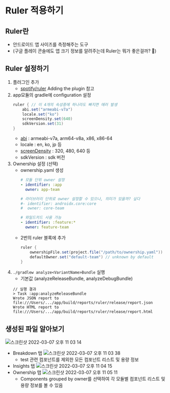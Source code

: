 # Ruler 적용하기
## Ruler란
- 안드로이드 앱 사이즈를 측정해주는 도구 
- (구글 플레이 콘솔에도 앱 크기 정보를 알려주는데 Ruler는 뭐가 좋은걸까? :thinking:)
## Ruler 설정하기
1. 플러그인 추가
   - [spotify/ruler](https://github.com/spotify/ruler) Adding the plugin 참고
2. app모듈의 gradle에 configuration 설정
    ```groovy
    ruler { // 이 4개의 속성중에 하나라도 빠지면 에러 발생
        abi.set("armeabi-v7a")
        locale.set("ko")
        screenDensity.set(640)
        sdkVersion.set(31)
    }    
    ```
   - [abi](https://developer.android.com/ndk/guides/abis) : armeabi-v7a, arm64-v8a, x86, x86-64
   - locale : en, ko, jp 등
   - [screenDensity](https://developer.android.com/training/multiscreen/screendensities) : 320, 480, 640 등
   - sdkVersion : sdk 버전
3. Ownership 설정 (선택)
   - ownership.yaml 생성
       ```yaml
       # 모듈 단위 owner 설정
       - identifier: :app
         owner: app-team
    
       # 라이브러리 단위로 owner 설정할 수 있으나, 의미가 있을까? 싶다
       #- identifier: androidx.core:core
       #  owner: core-team
    
       # 와일드카드 사용 가능
       - identifier: :feature:*
         owner: feature-team
       ```
   - 2번의 ruler 블록에 추가  
       ```groovy
       ruler {
           ownershipFile.set(project.file("/path/to/ownership.yaml"))
           defaultOwner.set("default-team") // unknown by default
       }
       ```
4. `./gradlew analyze<VariantName>Bundle` 실행
   - 기본값 (analyzeReleaseBundle, analyzeDebugBundle)
    ```text
   // 실행 결과
    > Task :app:analyzeReleaseBundle
    Wrote JSON report to file:///Users/.../app/build/reports/ruler/release/report.json
    Wrote HTML report to file:///Users/.../app/build/reports/ruler/release/report.html
    ```
## 생성된 파일 알아보기
![스크린샷 2022-03-07 오후 11 03 14](https://user-images.githubusercontent.com/48344355/157048852-994e0d11-08bb-46a9-87bd-b3ea798ba2cc.png)
- Breakdown 탭
  ![스크린샷 2022-03-07 오후 11 03 38](https://user-images.githubusercontent.com/48344355/157048907-982a27cd-4fbf-4c05-b3db-f71d66ad6afc.png)
  - test 관련 컴포넌트를 제외한 모든 컴포넌트 리스트 및 용량 정보
- Insights 탭
  ![스크린샷 2022-03-07 오후 11 04 15](https://user-images.githubusercontent.com/48344355/157049007-2f9727ce-3bec-440b-9aa0-4e86aeb0f2c4.png)
- Ownership 탭
  ![스크린샷 2022-03-07 오후 11 05 11](https://user-images.githubusercontent.com/48344355/157049176-e2789f2c-ecb0-4a6a-84f6-9b3c57391abe.png)
  - Components grouped by owner를 선택하여 각 모듈별 컴포넌트 리스트 및 용량 정보를 볼 수 있음 